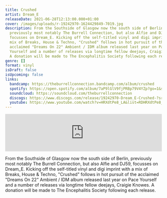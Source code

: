 ```yaml
---
title: Crushed
artist: Dream_E
releaseDate: 2021-06-28T12:13:00.000+01:00
cover: /images/uploads/r-19242970-1624429849-7019.jpg
description: From the Southside of Glasgow now the south side of Berlin,
  previously most notably The Burrell Connection, but also Alfie and DJ59,
  focusses on Dream_E. Kicking off the self-titled vinyl and digi imprint with a
  mix of Breaks, House & Techno, "Crushed" follows in hot pursuit of the
  acclaimed "Dreams On 22" Ambient / IDM album released last year on Pace
  Yourself and a number of releases via longtime fellow deejays, Craigie Knowes.
  A donation will be made to The Encephalitis Society following each release.
genre: []
format: vinyl
isDraft: false
isUpcoming: false
links:
  bandcamp: https://theburrellconnection.bandcamp.com/album/crushed
  spotify: https://open.spotify.com/album/7aP9lGlV9fjPRBp79V4YZp?go=1&sp_cid=6536a12e2d9509d9a3d43d40844e81da&utm_source=embed_player_p&utm_medium=desktop&nd=1&dlsi=f1636b3bca794e0b
  soundcloud: https://soundcloud.com/theburrellconnection
  discogs: https://www.discogs.com/release/19242970-Dream_E-Crushed-?srsltid=AfmBOopsZHAq-55A06wHW1t7eroA_3NaKPK7F8evqamxHkX3Y4i9x011
  youtube: https://www.youtube.com/watch?v=HRXdtPe8_LA&list=RDHRXdtPe8_LA&start_radio=1&ab_channel=BoltingBits
---
```


<iframe style="border: 0; width: 100%; height: 120px;" src="https://bandcamp.com/EmbeddedPlayer/album=697071064/size=large/bgcol=ffffff/linkcol=0687f5/tracklist=false/artwork=small/transparent=true/" seamless><a href="https://theburrellconnection.bandcamp.com/album/crushed">Crushed by The Burrell Connection</a></iframe>

From the Southside of Glasgow now the south side of Berlin, previously most notably The Burrell Connection, but also Alfie and DJ59, focusses on Dream_E. Kicking off the self-titled vinyl and digi imprint with a mix of Breaks, House & Techno, "Crushed" follows in hot pursuit of the acclaimed "Dreams On 22" Ambient / IDM album released last year on Pace Yourself and a number of releases via longtime fellow deejays, Craigie Knowes. A donation will be made to The Encephalitis Society following each release.
